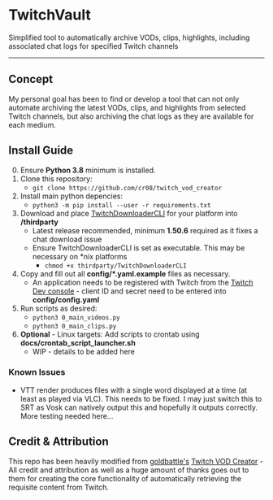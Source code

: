 # TwitchVault
Simplified tool to automatically archive VODs, clips, highlights, including associated chat logs for specified Twitch channels
***
## Concept
My personal goal has been to find or develop a tool that can not only automate archiving the latest VODs, clips, and highlights from selected Twitch channels, but also archiving the chat logs as they are available for each medium.

## Install Guide
0) Ensure __Python 3.8__ minimum is installed.
1) Clone this repository:
    * `git clone https://github.com/cr08/twitch_vod_creator`
2) Install main python depencies:
    * `python3 -m pip install --user -r requirements.txt`
3) Download and place [TwitchDownloaderCLI](https://github.com/lay295/TwitchDownloader/releases) for your platform into __/thirdparty__
    * Latest release recommended, minimum __1.50.6__ required as it fixes a chat download issue
    * Ensure TwitchDownloaderCLI is set as executable. This may be necessary on \*nix platforms
        * `chmod +x thirdparty/TwitchDownloaderCLI`
4) Copy and fill out all __config/\*.yaml.example__ files as necessary.
    * An application needs to be registered with Twitch from the [Twitch Dev console](https://dev.twitch.tv/) - client ID and secret need to be entered into __config/config.yaml__
5) Run scripts as desired:
    * `python3 0_main_videos.py`
    * `python3 0_main_clips.py`
6) __Optional__ - Linux targets: Add scripts to crontab using __docs/crontab_script_launcher.sh__
    * WIP - details to be added here

### Known Issues
* VTT render produces files with a single word displayed at a time (at least as played via VLC). This needs to be fixed. I may just switch this to SRT as Vosk can natively output this and hopefully it outputs correctly. More testing needed here...

## Credit & Attribution

This repo has been heavily modified from [goldbattle's](https://github.com/goldbattle) [Twitch VOD Creator](https://github.com/goldbattle/twitch_vod_creator) - All credit and attribution as well as a huge amount of thanks goes out to them for creating the core functionality of automatically retrieving the requisite content from Twitch.